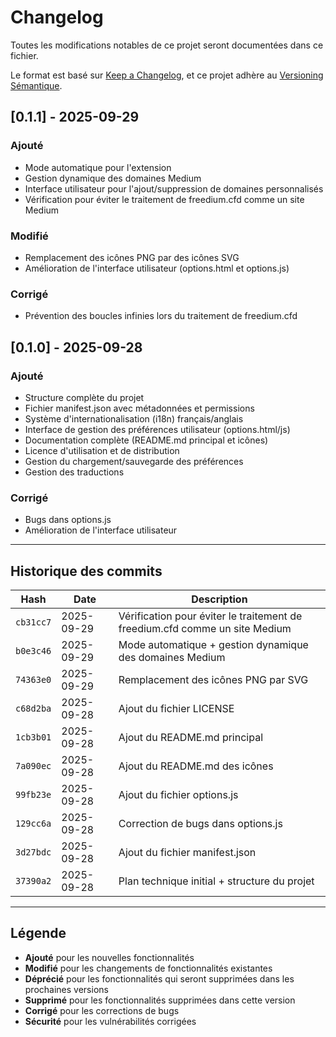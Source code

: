 # Changelog

Toutes les modifications notables de ce projet seront documentées dans ce fichier.

Le format est basé sur [Keep a Changelog](https://keepachangelog.com/fr/1.0.0/),
et ce projet adhère au [Versioning Sémantique](https://semver.org/lang/fr/).

## [0.1.1] - 2025-09-29

### Ajouté
- Mode automatique pour l'extension
- Gestion dynamique des domaines Medium
- Interface utilisateur pour l'ajout/suppression de domaines personnalisés
- Vérification pour éviter le traitement de freedium.cfd comme un site Medium

### Modifié
- Remplacement des icônes PNG par des icônes SVG
- Amélioration de l'interface utilisateur (options.html et options.js)

### Corrigé
- Prévention des boucles infinies lors du traitement de freedium.cfd

## [0.1.0] - 2025-09-28

### Ajouté
- Structure complète du projet
- Fichier manifest.json avec métadonnées et permissions
- Système d'internationalisation (i18n) français/anglais
- Interface de gestion des préférences utilisateur (options.html/js)
- Documentation complète (README.md principal et icônes)
- Licence d'utilisation et de distribution
- Gestion du chargement/sauvegarde des préférences
- Gestion des traductions

### Corrigé
- Bugs dans options.js
- Amélioration de l'interface utilisateur

---

## Historique des commits

| Hash | Date | Description |
|------|------|-------------|
| `cb31cc7` | 2025-09-29 | Vérification pour éviter le traitement de freedium.cfd comme un site Medium |
| `b0e3c46` | 2025-09-29 | Mode automatique + gestion dynamique des domaines Medium |
| `74363e0` | 2025-09-29 | Remplacement des icônes PNG par SVG |
| `c68d2ba` | 2025-09-28 | Ajout du fichier LICENSE |
| `1cb3b01` | 2025-09-28 | Ajout du README.md principal |
| `7a090ec` | 2025-09-28 | Ajout du README.md des icônes |
| `99fb23e` | 2025-09-28 | Ajout du fichier options.js |
| `129cc6a` | 2025-09-28 | Correction de bugs dans options.js |
| `3d27bdc` | 2025-09-28 | Ajout du fichier manifest.json |
| `37390a2` | 2025-09-28 | Plan technique initial + structure du projet |

---

## Légende

- **Ajouté** pour les nouvelles fonctionnalités
- **Modifié** pour les changements de fonctionnalités existantes  
- **Déprécié** pour les fonctionnalités qui seront supprimées dans les prochaines versions
- **Supprimé** pour les fonctionnalités supprimées dans cette version
- **Corrigé** pour les corrections de bugs
- **Sécurité** pour les vulnérabilités corrigées
